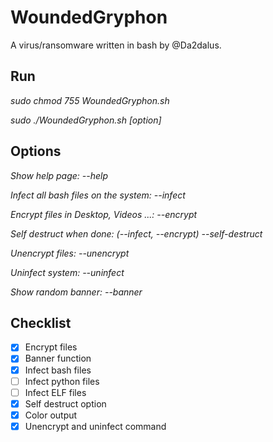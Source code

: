 # WoundedGryphon

A virus/ransomware written in bash by @Da2dalus.

## Run

*sudo chmod 755 WoundedGryphon.sh*

*sudo ./WoundedGryphon.sh [option]*

## Options

*Show help page: --help*


*Infect all bash files on the system: --infect*


*Encrypt files in Desktop, Videos ...: --encrypt*


*Self destruct when done: (--infect, --encrypt) --self-destruct*

*Unencrypt files: --unencrypt*


*Uninfect system: --uninfect*

*Show random banner: --banner*

## Checklist

* [x] Encrypt files
* [x] Banner function
* [x] Infect bash files
* [ ] Infect python files
* [ ] Infect ELF files
* [x] Self destruct option
* [x] Color output
* [x] Unencrypt and uninfect command
